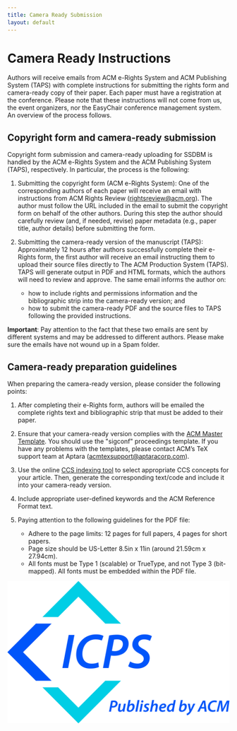 ```yaml
---
title: Camera Ready Submission
layout: default
---
```


# Camera Ready Instructions

Authors will receive emails from ACM e-Rights System and ACM Publishing System (TAPS) with complete instructions for submitting the rights form and camera-ready copy of their paper. Each paper must have a registration at the conference. Please note that these instructions will not come from us, the event organizers, nor the EasyChair conference management system. An overview of the process follows.

## Copyright form and camera-ready submission

Copyright form submission and camera-ready uploading for SSDBM is handled by the ACM e-Rights System and the ACM Publishing System (TAPS), respectively. In particular, the process is the following:

1. Submitting the copyright form (ACM e-Rights System): One of the corresponding authors of each paper will receive an email with instructions from ACM Rights Review (rightsreview@acm.org). The author must follow the URL included in the email to submit the copyright form on behalf of the other authors. During this step the author should carefully review (and, if needed, revise) paper metadata (e.g., paper title, author details) before submitting the form.

2. Submitting the camera-ready version of the manuscript (TAPS): Approximately 12 hours after authors successfully complete their e-Rights form, the first author will receive an email instructing them to upload their source files directly to The ACM Production System (TAPS). TAPS will generate output in PDF and HTML formats, which the authors will need to review and approve. The same email informs the author on:

   * how to include rights and permissions information and the bibliographic strip into the camera-ready version; and
   * how to submit the camera-ready PDF and the source files to TAPS following the provided instructions.

**Important**: Pay attention to the fact that these two emails are sent by different systems and may be addressed to different authors. Please make sure the emails have not wound up in a Spam folder. 

## Camera-ready preparation guidelines

When preparing the camera-ready version, please consider the following points:

1. After completing their e-Rights form, authors will be emailed the complete rights text and bibliographic strip that must be added to their paper.

2. Ensure that your camera-ready version complies with the [ACM Master Template](https://www.acm.org/publications/proceedings-template). You should use the "sigconf" proceedings template. If you have any problems with the templates, please contact ACM’s TeX support team at Aptara (<acmtexsupport@aptaracorp.com>).

3. Use the online [CCS indexing tool](https://dl.acm.org/ccs) to select appropriate CCS concepts for your article. Then, generate the corresponding text/code and include it into your camera-ready version.

4. Include appropriate user-defined keywords and the ACM Reference Format text.

5. Paying attention to the following guidelines for the PDF file:

   * Adhere to the page limits: 12 pages for full papers, 4 pages for short papers.
   * Page size should be US-Letter 8.5in x 11in (around 21.59cm x 27.94cm).
   * All fonts must be Type 1 (scalable) or TrueType, and not Type 3 (bit-mapped). All fonts must be embedded within the PDF file.

[![ACM ICPS](./assets/images/ACM_ICPS_v.2B.jpg)](https://www.acm.org/publications/icps)